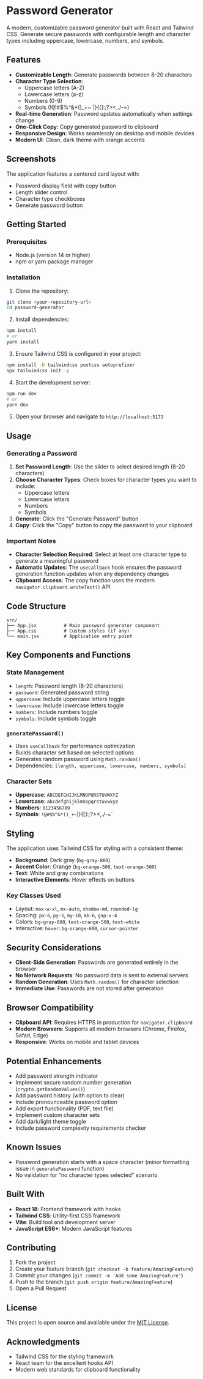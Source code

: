 # Password Generator

A modern, customizable password generator built with React and Tailwind CSS. Generate secure passwords with configurable length and character types including uppercase, lowercase, numbers, and symbols.

## Features

- **Customizable Length**: Generate passwords between 8-20 characters
- **Character Type Selection**: 
  - Uppercase letters (A-Z)
  - Lowercase letters (a-z)
  - Numbers (0-9)
  - Symbols (!@#$%^&*()_+~`|}{[]:;?><,./-=)
- **Real-time Generation**: Password updates automatically when settings change
- **One-Click Copy**: Copy generated password to clipboard
- **Responsive Design**: Works seamlessly on desktop and mobile devices
- **Modern UI**: Clean, dark theme with orange accents

## Screenshots

The application features a centered card layout with:
- Password display field with copy button
- Length slider control
- Character type checkboxes
- Generate password button

## Getting Started

### Prerequisites

- Node.js (version 14 or higher)
- npm or yarn package manager

### Installation

1. Clone the repository:
```bash
git clone <your-repository-url>
cd password-generator
```

2. Install dependencies:
```bash
npm install
# or
yarn install
```

3. Ensure Tailwind CSS is configured in your project:
```bash
npm install -D tailwindcss postcss autoprefixer
npx tailwindcss init -p
```

4. Start the development server:
```bash
npm run dev
# or
yarn dev
```

5. Open your browser and navigate to `http://localhost:5173`

## Usage

### Generating a Password

1. **Set Password Length**: Use the slider to select desired length (8-20 characters)
2. **Choose Character Types**: Check boxes for character types you want to include:
   - Uppercase letters
   - Lowercase letters
   - Numbers
   - Symbols
3. **Generate**: Click the "Generate Password" button
4. **Copy**: Click the "Copy" button to copy the password to your clipboard

### Important Notes

- **Character Selection Required**: Select at least one character type to generate a meaningful password
- **Automatic Updates**: The `useCallback` hook ensures the password generation function updates when any dependency changes
- **Clipboard Access**: The copy function uses the modern `navigator.clipboard.writeText()` API

## Code Structure

```
src/
├── App.jsx          # Main password generator component
├── App.css          # Custom styles (if any)
└── main.jsx         # Application entry point
```

## Key Components and Functions

### State Management
- `length`: Password length (8-20 characters)
- `password`: Generated password string
- `uppercase`: Include uppercase letters toggle
- `lowercase`: Include lowercase letters toggle  
- `numbers`: Include numbers toggle
- `symbols`: Include symbols toggle

### `generatePassword()`
- Uses `useCallback` for performance optimization
- Builds character set based on selected options
- Generates random password using `Math.random()`
- Dependencies: `[length, uppercase, lowercase, numbers, symbols]`

### Character Sets
- **Uppercase**: `ABCDEFGHIJKLMNOPQRSTUVWXYZ`
- **Lowercase**: `abcdefghijklmnopqrstuvwxyz`
- **Numbers**: `0123456789`
- **Symbols**: `!@#$%^&*()_+~`|}{[]:;?><,./-=`

## Styling

The application uses Tailwind CSS for styling with a consistent theme:
- **Background**: Dark gray (`bg-gray-800`)
- **Accent Color**: Orange (`bg-orange-500`, `text-orange-500`)
- **Text**: White and gray combinations
- **Interactive Elements**: Hover effects on buttons

### Key Classes Used
- Layout: `max-w-xl`, `mx-auto`, `shadow-md`, `rounded-lg`
- Spacing: `px-6`, `py-5`, `my-10`, `mb-6`, `gap-x-4`
- Colors: `bg-gray-800`, `text-orange-500`, `text-white`
- Interactive: `hover:bg-orange-600`, `cursor-pointer`

## Security Considerations

- **Client-Side Generation**: Passwords are generated entirely in the browser
- **No Network Requests**: No password data is sent to external servers
- **Random Generation**: Uses `Math.random()` for character selection
- **Immediate Use**: Passwords are not stored after generation

## Browser Compatibility

- **Clipboard API**: Requires HTTPS in production for `navigator.clipboard`
- **Modern Browsers**: Supports all modern browsers (Chrome, Firefox, Safari, Edge)
- **Responsive**: Works on mobile and tablet devices

## Potential Enhancements

- Add password strength indicator
- Implement secure random number generation (`crypto.getRandomValues()`)
- Add password history (with option to clear)
- Include pronounceable password option
- Add export functionality (PDF, text file)
- Implement custom character sets
- Add dark/light theme toggle
- Include password complexity requirements checker

## Known Issues

- Password generation starts with a space character (minor formatting issue in `generatePassword` function)
- No validation for "no character types selected" scenario

## Built With

- **React 18**: Frontend framework with hooks
- **Tailwind CSS**: Utility-first CSS framework
- **Vite**: Build tool and development server
- **JavaScript ES6+**: Modern JavaScript features

## Contributing

1. Fork the project
2. Create your feature branch (`git checkout -b feature/AmazingFeature`)
3. Commit your changes (`git commit -m 'Add some AmazingFeature'`)
4. Push to the branch (`git push origin feature/AmazingFeature`)
5. Open a Pull Request

## License

This project is open source and available under the [MIT License](LICENSE).

## Acknowledgments

- Tailwind CSS for the styling framework
- React team for the excellent hooks API
- Modern web standards for clipboard functionality
